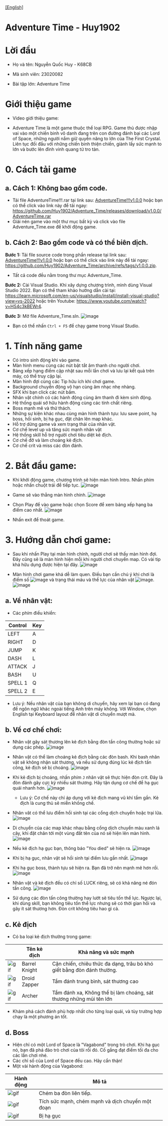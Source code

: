 [[English]](README_en.md)

# Adventure Time - Huy1902

# Lời đầu

+ Họ và tên: Nguyễn Quốc Huy - K68CB

+ Mã sinh viên: 23020082

+ Bài tập lớn: Adventure Time 

# Giới thiệu game

- Video giới thiệu game:

- Adventure Time là một game thuộc thể loại RPG. Game thủ được nhập vai vào một chiến binh vô danh đang trên con đường đánh bại các Lord of Space, những người nắm giữ quyền năng to lớn của The First Crystal. Liên tục đối đầu với những chiến binh thiện chiến, giành lấy sức mạnh to lớn và bước lên đỉnh vinh quang từ tro tàn. 

# 0. Cách tải game

## a. Cách 1: Không bao gồm code.

- Tải file AdventureTime!!!.rar tại link sau: [AdventureTime!!!v1.0.0](https://github.com/Huy1902/Adventure_Time/releases/tag/v1.0.0) hoặc bạn có thể click vào link này để tải ngay: https://github.com/Huy1902/Adventure_Time/releases/download/v1.0.0/AdventureTime.rar
- Giải nén game vào một thư mục bất kỳ và click vào file Adventure_Time.exe để khởi động game.

## b. Cách 2: Bao gồm code và có thể biên dịch.

**Bước 1:** Tải file source code trong phần release tại link sau: [AdventureTime!!!v1.0.0](https://github.com/Huy1902/Adventure_Time/releases/tag/v1.0.0) hoặc bạn có thể click vào link này để tải ngay: https://github.com/Huy1902/Adventure_Time/archive/refs/tags/v1.0.0.zip.

- Tất cả code đều nằm trong thư mục Adventure_Time.

**Bước 2:** Cài Visual Studio. Khi xây dựng chương trình, mình dùng Visual Studio 2022. Bạn có thể tham khảo hướng dẫn cài tại: https://learn.microsoft.com/en-us/visualstudio/install/install-visual-studio?view=vs-2022 hoặc trên Youtube: https://www.youtube.com/watch?v=HS4c3kBEWr4.

**Bước 3:** Mở file Adventure_Time.sln. ![image](demo_resources/install.png)
- Bạn có thể nhấn `Ctrl + F5` để chạy game trong Visual Studio.

# 1. Tính năng game
- Có intro sinh động khi vào game.
- Màn hình menu cùng các nút bật tắt âm thanh cho người chơi.
- Bảng xếp hạng điểm cập nhật sau mỗi lần chơi và lưu lại kết quả trên máy, có thể truy cập lại.
- Màn hình đợi cùng các Tip hữu ích khi chơi game.
- Background chuyển động vô hạn cùng âm nhạc nhẹ nhàng.
- SFX khi bạn click các nút bấm.
- Nhân vật chính có các hành động cùng âm thanh đi kèm sinh động.
- Hệ thống quái sở hữu hành động cùng các tính chất riêng.
- Boss mạnh mẽ và thử thách.
- Những sự kiện khác nhau cùng màn hình thành tựu: lưu save point, hạ boss, hồi sinh, bị hạ gục, đặt chân lên map khác.
- Hỗ trợ dừng game và xem trạng thái của nhân vật.
- Cơ chế level up và tăng sức mạnh nhân vật
- Hệ thống skill hỗ trợ người chơi tiêu diệt kẻ địch.
- Cơ chế đỡ và làm choáng kẻ địch.
- Cơ chế crit và miss các đòn đánh.

# 2. Bắt đầu game:
- Khi khởi động game, chương trình sẽ hiện màn hình Intro. Nhấn phím hoặc nhấn chuột trái để tiếp tục.
![image](demo_resources/intro_demo.png)

- Game sẽ vào thẳng màn hình chính.
![image](demo_resources/main_menu.png)

- Chọn Play để vào game hoặc chọn Score để xem bảng xếp hạng ba điểm cao nhất.
![image](demo_resources/standing.png)

- Nhấn exit để thoát game.

# 3. Hướng dẫn chơi game:
- Sau khi nhấn Play tại màn hình chính, người chơi sẽ thấy màn hình đợi. Đây cũng sẽ là màn hình hiện mỗi khi người chơi chuyển map. Có vài tip khá hữu dụng được hiện tại đây.
![image](demo_resources/loading.png)

- Màn hình chơi game khá dễ làm quen. Điều bạn cần chú ý khi chơi là điểm số ![image](demo_resources/Score.png) và trạng thái máu và thể lực của nhân vật ![image](demo_resources/HP_STA.png).
![image](demo_resources/playing.png)

## a. Về nhân vật:

- Các phím điều khiển:

| Control |    Key   |
|---------|----------|
| LEFT    |     A    |
| RIGHT   |     D    |
| JUMP    |     K    |
| DASH    |     L    |
| ATTACK  |     J    |
| BASH    |     U    |
| SPELL 1 |     Q    |
| SPELL 2 |     E    |

- Lưu ý: Nếu nhân vật của bạn không di chuyển, hãy xem lại bạn có đang để ngôn ngữ khác ngoài tiếng Anh trên máy không. Với Window, chọn English tại Keyboard layout để nhân vật di chuyển mượt mà.

## b. Về cơ chế chơi:
- Nhân vật gây sát thương lên kẻ địch bằng đòn tần công thường hoặc sử dụng các phép.
![image](demo_resources/darkra.png)

- Nhân vật có thể làm choáng kẻ địch bằng các đòn bash. Khi bash nhân vật sẽ không nhận sát thương, và nếu sử dụng đúng lúc kẻ địch tấn công, kẻ địch sẽ bị choáng.
![image](demo_resources/bash_success.png)

- Khi kẻ địch bị choáng, nhấn phím `J` nhân vật sẽ thực hiện đòn crit. Đây là đòn đánh gây cực kỳ nhiều sát thương. Hãy tận dụng cơ chế để hạ gục quái nhanh hơn.
![image](demo_resources/crit.png)
  + Lưu ý: Cơ chế này chỉ áp dụng với kẻ địch mang vũ khí tầm gần. Kẻ địch là cung thủ sẽ miễn khống chế.

- Nhân vât có thể lưu điểm hồi sinh tại các cổng dịch chuyển hoặc trại lửa.
![image](demo_resources/bonfire.png)

- Di chuyển của các map khác nhau bằng cổng dịch chuyển màu xanh lá cây, khi đặt chân tới một vùng đất tên của nó sẽ hiện lên màn hình.
![image](demo_resources/portal.png)

- Nếu kẻ địch hạ gục bạn, thông báo "You died" sẽ hiện ra.
![image](demo_resources/died.png)

- Khi bị hạ gục, nhân vật sẽ hồi sinh tại điểm lưu gần nhất.
![image](demo_resources/revival.png)

- Khi hạ gục boss, thành tựu sẽ hiện ra. Bạn đã trở nên mạnh mẽ hơn rồi.
![image](demo_resources/boss_fallen.png)

- Nhân vật và kẻ địch đều có chỉ số LUCK riêng, sẽ có khả năng né đón tấn công. 
![image](demo_resources/miss.png)

- Sử dụng các đòn tấn công thường hay lướt sẽ tiêu tốn thể lực. Ngược lại, khi dùng skill, bạn không tiêu tốn thể lực nhưng sẽ có thời gian hồi và gây ít sát thương hơn. Đòn crit không tiêu hao gì cả.

## c. Kẻ địch
- Có ba loại kẻ địch thường trong game:

|                                         | Tên kẻ địch	       | Khả năng và sức mạnh                                                                                       |
|-----------------------------------------|--------------------|--------------------------------------------------------------------------------------------------|
| ![gif](demo_resources/Knight.gif) | Barrel Knight	  | Cận chiến, chiêu thức đa dạng, trâu bò khó giết bằng đòn đánh thường.                                                                       |
| ![gif](demo_resources/small_droid.gif)  | Droid Zapper	       | Tầm đánh trung bình, sát thương cao                                               |
| ![gif](demo_resources/archer.gif)  | Archer	   | Tầm đánh xa, Không thể bị làm choáng, sát thương những mũi tên lớn                                                                 |

- Khám phá cách đánh phù hợp nhất cho từng loại quái, và tùy trường hợp chạy là một phương án tốt.
## d. Boss
- Hiện chỉ có một Lord of Space là "Vagabond" trong trò chơi. Khi hạ gục nó, bạn đã phá đảo trò chơi của tôi rồi đó. Cố gắng đạt điểm tối đa cho các lần chơi nhé.
- Các chỉ số của Lord of Space đều cao. Hãy cẩn thận!
- Một vài hành động của Vagabond:

|  Hành động  |    Mô tả       |
|---------|------------------------------------------|
| ![gif](demo_resources/boss_attack1.gif)    |     Chém ba đòn liên tiếp.      |
|  ![gif](demo_resources/boss_attack2.gif)   |     Tích sức mạnh, chém mạnh và dịch chuyển một đoạn    |
| ![gif](demo_resources/boss_die.gif)     |     Bị hạ gục       |



